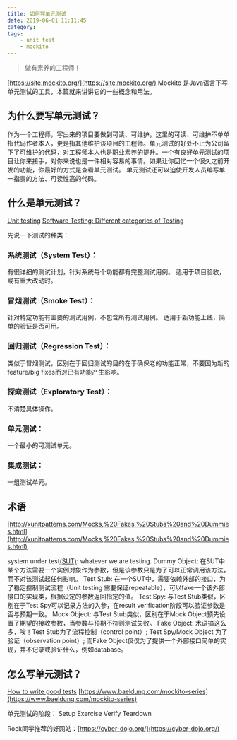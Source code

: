 ```yaml
---
title: 如何写单元测试
date: 2019-06-01 11:11:45
category:
tags:
    - unit test
    - mockito
---
```

> 做有素养的工程师！

[https://site.mockito.org/](https://site.mockito.org/)
Mockito 是Java语言下写单元测试的工具，本篇就来讲讲它的一些概念和用法。

## 为什么要写单元测试？
作为一个工程师，写出来的项目要做到可读、可维护，这里的可读、可维护不单单指代码作者本人，更是指其他维护该项目的工程师。单元测试的好处不止为公司留下了可维护的代码，对工程师本人也是职业素养的提升。一个有良好单元测试的项目让你来接手，对你来说也是一件相对容易的事情。如果让你回忆一个很久之前开发的功能，你最好的方式是查看单元测试。
单元测试还可以迫使开发人员编写单一指责的方法、可读性高的代码。

## 什么是单元测试？
[Unit testing](https://en.wikipedia.org/wiki/Unit_testing)
[Software Testing: Different categories of Testing](https://medium.com/@Colin_But/software-testing-different-categories-of-testing-ca1375e62654)

先说一下测试的种类：
### 系统测试（System Test）：
有很详细的测试计划，针对系统每个功能都有完整测试用例。
适用于项目验收，或有重大改动时。
### 冒烟测试（Smoke Test）：
针对特定功能有主要的测试用例，不包含所有测试用例。
适用于新功能上线，简单的验证是否可用。
### 回归测试（Regression Test）：
类似于冒烟测试，区别在于回归测试的目的在于确保老的功能正常，不要因为新的feature/big fixes而对已有功能产生影响。
### 探索测试（Exploratory Test）：
不清楚具体操作。
### 单元测试：
一个最小的可测试单元。
### 集成测试：
一组测试单元。

## 术语
[http://xunitpatterns.com/Mocks,%20Fakes,%20Stubs%20and%20Dummies.html](http://xunitpatterns.com/Mocks,%20Fakes,%20Stubs%20and%20Dummies.html)

system under test[(SUT)](http://xunitpatterns.com/SUT.html): whatever we are testing.
Dummy Object: 在SUT中某个方法需要一个实例对象作为参数，但是该参数只是为了可以正常调用该方法，而不对该测试起任何影响。
Test Stub: 在一个SUT中，需要依赖外部的接口，为了稳定控制测试流程（Unit testing 需要保证repeatable），可以fake一个该外部接口的实现类，根据设定的参数返回指定的值。
Test Spy: 与Test Stub类似，区别在于Test Spy可以记录方法的入参，在result verification阶段可以验证参数是否与预期一致。
Mock Object: 与Test Stub类似，区别在于Mock Object预先设置了期望的接收参数，当参数与预期不符则测试失败。
Fake Object: 术语搞这么多，唉！Test Stub为了流程控制（control point）; Test Spy/Mock Object 为了验证（observation point）; 而Fake Object仅仅为了提供一个外部接口简单的实现，并不记录或验证什么，例如database。

## 怎么写单元测试？
[How to write good tests](https://github.com/mockito/mockito/wiki/How-to-write-good-tests)
[https://www.baeldung.com/mockito-series](https://www.baeldung.com/mockito-series)

单元测试的阶段：
Setup
Exercise
Verify
Teardown


Rock同学推荐的好网站：[https://cyber-dojo.org/](https://cyber-dojo.org/)












